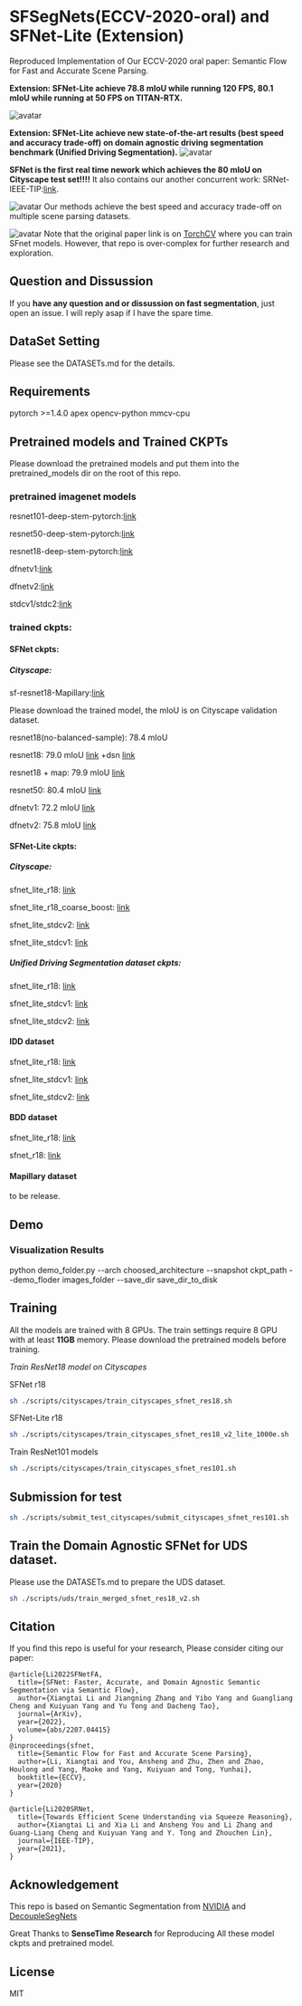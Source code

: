 # SFSegNets(ECCV-2020-oral) and SFNet-Lite (Extension)
Reproduced Implementation of Our ECCV-2020 oral paper: Semantic Flow for Fast and Accurate Scene Parsing.

**Extension: SFNet-Lite achieve 78.8 mIoU while running 120 FPS, 80.1 mIoU while running at 50 FPS on TITAN-RTX.**

![avatar](./figs/sfnet_lite.png)

**Extension: SFNet-Lite achieve new state-of-the-art results (best speed and accuracy trade-off) on domain agnostic driving 
segmentation benchmark (Unified Driving Segmentation).**
![avatar](./figs/UDS_dataset.png)


**SFNet is the first real time nework which achieves the 80 mIoU on Cityscape test set!!!!**
It also contains our another concurrent work: SRNet-IEEE-TIP:[link](https://arxiv.org/abs/2011.03308).


![avatar](./figs/sfnet_res.png)
Our methods achieve the best speed and accuracy trade-off on multiple scene parsing datasets.  

![avatar](./figs/sfnets.png)
Note that the original paper link is on [TorchCV](https://github.com/donnyyou/torchcv) where you can train SFnet models. 
However, that repo is over-complex for further research and exploration.

## Question and Dissussion 

If you **have any question and or dissussion on fast segmentation**, just open an issue. I will reply asap if I have the spare time.

## DataSet Setting
Please see the DATASETs.md for the details.

## Requirements

pytorch >=1.4.0
apex
opencv-python
mmcv-cpu

## Pretrained models and Trained CKPTs
Please download the pretrained models and put them into the pretrained_models dir on the root of this repo.

### pretrained imagenet models

resnet101-deep-stem-pytorch:[link](https://drive.google.com/file/d/11s2vaTV71Lc160TMulrmodletcEgRYqi/view?usp=sharing)

resnet50-deep-stem-pytorch:[link](https://drive.google.com/file/d/1H2LhFcDZy6-4K5Yfs-8mHbTSe3WdaTrd/view?usp=sharing)

resnet18-deep-stem-pytorch:[link](https://drive.google.com/file/d/16mcWZSWbV3hkFWJ2cP_eJRQ6Nr1BncCp/view?usp=sharing)

dfnetv1:[link](https://drive.google.com/file/d/1xkkmIjKUbMifcrKdWU7I_-Jx_1YQAXfN/view?usp=sharing)

dfnetv2:[link](https://drive.google.com/file/d/1ZRRE99BPhbXwq-ZzO8A5GFmfCe7zxMsz/view?usp=sharing)

stdcv1/stdc2:[link](https://drive.google.com/drive/folders/1mgBLc7BGFPjM5wJXz0zjHiCn6jT9MWpT?usp=sharing)


### trained ckpts:


#### SFNet ckpts: 

##### Cityscape: 

sf-resnet18-Mapillary:[link](https://drive.google.com/file/d/1Hq7HhszrAicAr2PnbNN880ijAYcxJJ0I/view?usp=sharing)

Please download the trained model, the mIoU is on Cityscape validation dataset.

resnet18(no-balanced-sample): 78.4 mIoU 

resnet18: 79.0 mIoU [link](https://drive.google.com/file/d/1X7w1HYrSXOJBkfRJuxtXdmR0BXUR-hR8/view?usp=sharing)
+dsn [link](https://drive.google.com/file/d/1-U6NzJ0vb3q4Ev7YZ5FkL9X0L__bozM2/view?usp=sharing)

resnet18 + map: 79.9 mIoU [link](https://drive.google.com/file/d/1wiJC_skx8MaZD6B0waz0CWnQBUlcQ6UD/view?usp=sharing) 

resnet50: 80.4 mIoU [link](https://drive.google.com/file/d/1oAOPISp_Rqva_9whsF7eE3pFxuGSc1Wf/view?usp=sharing)

dfnetv1: 72.2 mIoU [link](https://drive.google.com/file/d/1aP9d4QVbGvBTABOFvi-okOs6DmJU8njH/view?usp=sharing)

dfnetv2: 75.8 mIoU [link](https://drive.google.com/file/d/1iGE9IYImdrs5p0i3k85OoCQzuSUNhjNU/view?usp=sharing)



#### SFNet-Lite ckpts:

##### Cityscape: 

sfnet_lite_r18: [link](https://drive.google.com/file/d/1ifpyw3qEAzpzzKL_mZANrXJ_WfcaIWre/view?usp=sharing)

sfnet_lite_r18_coarse_boost: [link](https://drive.google.com/file/d/1wqyHvIK5ccFfncU0rDg6g_p0NRJq4pkV/view?usp=sharing)

sfnet_lite_stdcv2: [link](https://drive.google.com/file/d/1Xx5IRL80yu2ak9gCWWl4aXV1OdwhCsDG/view?usp=sharing)

sfnet_lite_stdcv1: [link](https://drive.google.com/file/d/1DAZhnklnBKIbQZprCB1N1TwdZwU0OL6f/view?usp=sharing)


##### Unified Driving Segmentation dataset ckpts:

sfnet_lite_r18: [link](https://1drv.ms/u/s!Ai4mxaXd6lVBgQwhOL4whiHtNrye?e=4yW5aM)

sfnet_lite_stdcv1: [link](https://1drv.ms/u/s!Ai4mxaXd6lVBgQopAjfwiFSotuWW?e=h5NUgw)

sfnet_lite_stdcv2: [link](https://1drv.ms/u/s!Ai4mxaXd6lVBgQtmYXGHgyUnPUhn?e=GBHjq2)


#### IDD dataset

sfnet_lite_r18: [link](https://1drv.ms/u/s!Ai4mxaXd6lVBgQ6f8-aRMV-p9OGs?e=3NodMB)

sfnet_lite_stdcv1: [link](https://1drv.ms/u/s!Ai4mxaXd6lVBgQ2qAkSh9gI9ix8b?e=rXrmkB)

sfnet_lite_stdcv2: [link](https://1drv.ms/u/s!Ai4mxaXd6lVBgQ-Pchi1UaEtW_Rv?e=OAFU6Y)


#### BDD dataset 

sfnet_lite_r18: [link](https://1drv.ms/u/s!Ai4mxaXd6lVBgRLCAX25vKyQ-R4f?e=5BNIcR)

sfnet_r18: [link](https://1drv.ms/u/s!Ai4mxaXd6lVBgRFZnJjcIxNNS8jS?e=em7RTQ)


#### Mapillary dataset 

to be release. 


## Demo 

### Visualization Results

python demo_folder.py --arch choosed_architecture --snapshot ckpt_path --demo_floder images_folder --save_dir save_dir_to_disk

## Training 

All the models are trained with 8 GPUs.
The train settings require 8 GPU with at least **11GB** memory. 
Please download the pretrained models before training.


*Train ResNet18 model on Cityscapes*

SFNet r18

```bash
sh ./scripts/cityscapes/train_cityscapes_sfnet_res18.sh
```

SFNet-Lite r18

```bash
sh ./scripts/cityscapes/train_cityscapes_sfnet_res18_v2_lite_1000e.sh
```

Train ResNet101 models

```bash
sh ./scripts/cityscapes/train_cityscapes_sfnet_res101.sh
```

## Submission for test 

```bash
sh ./scripts/submit_test_cityscapes/submit_cityscapes_sfnet_res101.sh
```

## Train the Domain Agnostic SFNet for UDS dataset.

Please use the DATASETs.md to prepare the UDS dataset. 


```bash
sh ./scripts/uds/train_merged_sfnet_res18_v2.sh
```


## Citation
If you find this repo is useful for your research, Please consider citing our paper:


```
@article{Li2022SFNetFA,
  title={SFNet: Faster, Accurate, and Domain Agnostic Semantic Segmentation via Semantic Flow},
  author={Xiangtai Li and Jiangning Zhang and Yibo Yang and Guangliang Cheng and Kuiyuan Yang and Yu Tong and Dacheng Tao},
  journal={ArXiv},
  year={2022},
  volume={abs/2207.04415}
}
@inproceedings{sfnet,
  title={Semantic Flow for Fast and Accurate Scene Parsing},
  author={Li, Xiangtai and You, Ansheng and Zhu, Zhen and Zhao, Houlong and Yang, Maoke and Yang, Kuiyuan and Tong, Yunhai},
  booktitle={ECCV},
  year={2020}
}

@article{Li2020SRNet,
  title={Towards Efficient Scene Understanding via Squeeze Reasoning},
  author={Xiangtai Li and Xia Li and Ansheng You and Li Zhang and Guang-Liang Cheng and Kuiyuan Yang and Y. Tong and Zhouchen Lin},
  journal={IEEE-TIP},
  year={2021},
}
```

## Acknowledgement 
This repo is based on Semantic Segmentation from [NVIDIA](https://github.com/NVIDIA/semantic-segmentation) and [DecoupleSegNets](https://github.com/lxtGH/DecoupleSegNets)

Great Thanks to **SenseTime Research** for Reproducing All these model ckpts and pretrained model.



## License
MIT
